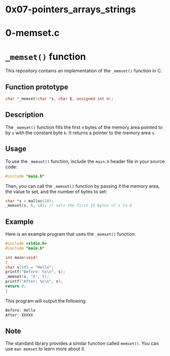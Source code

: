 # 0x07-pointers_arrays_strings

# 0-memset.c
# `_memset()` function

This repository contains an implementation of the `_memset()` function in C.

## Function prototype

```c
char *_memset(char *s, char b, unsigned int n);
```

## Description

The `_memset()` function fills the first `n` bytes of the memory area pointed to by `s` with the constant byte `b`. It returns a pointer to the memory area `s`.

## Usage

To use the `_memset()` function, include the `main.h` header file in your source code:

```c
#include "main.h"
```

Then, you can call the `_memset()` function by passing it the memory area, the value to set, and the number of bytes to set:

```c
char *s = malloc(10);
_memset(s, 0, 10); // sets the first 10 bytes of s to 0
```


## Example

Here is an example program that uses the `_memset()` function:

```c
#include <stdio.h>
#include "main.h"

int main(void)
{
char s[10] = "Hello";
printf("Before: %s\n", s);
_memset(s, 'X', 5);
printf("After: %s\n", s);
return 0;
}
```

This program will output the following:

```c
Before: Hello
After: XXXXX

```

## Note

The standard library provides a similar function called `memset()`. You can use `man memset` to learn more about it.

